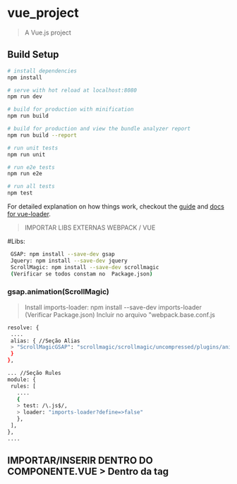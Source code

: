 # vue_project

> A Vue.js project

## Build Setup

``` bash
# install dependencies
npm install

# serve with hot reload at localhost:8080
npm run dev

# build for production with minification
npm run build

# build for production and view the bundle analyzer report
npm run build --report

# run unit tests
npm run unit

# run e2e tests
npm run e2e

# run all tests
npm test
```

For detailed explanation on how things work, checkout the [guide](http://vuejs-templates.github.io/webpack/) and [docs for vue-loader](http://vuejs.github.io/vue-loader).

> IMPORTAR LIBS EXTERNAS WEBPACK / VUE

#Libs:
``` bash
 GSAP: npm install --save-dev gsap
 Jquery: npm install --save-dev jquery
 ScrollMagic: npm install --save-dev scrollmagic
 (Verificar se todos constam no  Package.json)
 ```

 ### gsap.animation(ScrollMagic)
 >Install imports-loader:
 > npm install --save-dev imports-loader (Verificar Package.json)
 > Incluir no arquivo "webpack.base.conf.js
 ``` bash
 resolve: { 
  ....
  alias: { //Seção Alias
  > "ScrollMagicGSAP": "scrollmagic/scrollmagic/uncompressed/plugins/animation.gsap"
  }
},

... //Seção Rules
module: {
  rules: [
    ....
    {
    > test: /\.js$/,
    > loader: "imports-loader?define=>false"
    },
  ],
},
....
 ```

## IMPORTAR/INSERIR DENTRO DO COMPONENTE.VUE > Dentro da tag <script>
 ``` bash
import { TweenMax, TimelineMax } from 'gsap'
import $ from 'jquery'
import ScrollMagic from 'scrollmagic'
import 'ScrollMagicGSAP'
 ```

# Fazer animações dentro da função:
> export default { mounted(){ ......  }}
 ``` bash
export default { 
    mounted () { 

        //Animação vai aqui

    } //Close Mounted
} //Close Export Defautl

 ```

# TRANSIÇÃO COM ROTAS
> #usar o <router-link> no lugar da tag <a>
 ``` bash
<router-link to="/path"> Home </router-link> 
```

> #dentro da tag export default { .... } //Não de esquecer colocar onComplete:next depois da Timeline ou TweenMax
 ``` bash
beforeRouteLeave(to, from, next) {
    var tlTrans = new TimelineMax({onComplete:next}).fromTo(this.$refs.cross, 2 ,{width: 0}, {width:"100%", ease: Power3.easeIn})
  }
  ```

## Scroll to top mudança da rota
> dentro do  export default {...}
 ``` bash
created() {
        //Scrolls to top when view is displayed
        window.scrollTo(0, 0);
    }
```